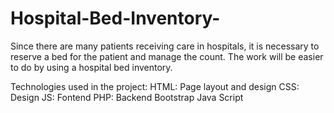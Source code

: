 # Hospital-Bed-Inventory-
Since there are many patients receiving care in hospitals, it is necessary to reserve a bed for the patient and manage the count.
The work will be easier to do by using a hospital bed inventory.

Technologies used in the project:
  HTML: Page layout and design
  CSS: Design
  JS: Fontend
  PHP: Backend
  Bootstrap
  Java Script

